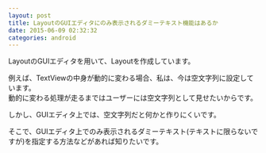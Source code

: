 ```yaml
---
layout: post
title: LayoutのGUIエディタにのみ表示されるダミーテキスト機能はあるか
date: 2015-06-09 02:32:32
categories: android
---
```

<!-- {% raw %} -->
<p>LayoutのGUIエディタを用いて、Layoutを作成しています。</p>

<p>例えば、TextViewの中身が動的に変わる場合、私は、今は空文字列に設定しています。<br>
動的に変わる処理が走るまではユーザーには空文字列として見せたいからです。</p>

<p>しかし、GUIエディタ上では、空文字列だと何かと作りにくいです。</p>

<p>そこで、GUIエディタ上でのみ表示されるダミーテキスト(テキストに限らないですが)を指定する方法などがあれば知りたいです。</p>
<!-- {% endraw %} -->
